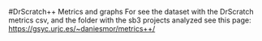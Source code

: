 #DrScratch++ Metrics and graphs
For see the dataset with the DrScratch metrics csv, and the folder with the sb3 projects analyzed see this page: https://gsyc.urjc.es/~daniesmor/metrics++/
